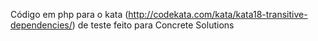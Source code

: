 Código em php para o kata (http://codekata.com/kata/kata18-transitive-dependencies/) de teste feito para Concrete Solutions

